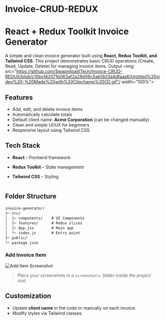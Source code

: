 # Invoice-CRUD-REDUX
# React + Redux Toolkit Invoice Generator

A simple and clean invoice generator built using **React, Redux Toolkit, and Tailwind CSS**. This project demonstrates basic CRUD operations (Create, Read, Update, Delete) for managing invoice items.
Output
<img src="https://github.com/SwapnilpatilTech/Invoice-CRUD-REDUX/blob/c10bcf42071b063af2a28d06c5ab0b13a4dfaaa6/Untitled%20video%20-%20Made%20with%20Clipchamp%20(3).gif"/ width="100%">

## Features
- Add, edit, and delete invoice items
- Automatically calculate totals
- Default client name: **Acme Corporation** (can be changed manually)
- Clean and simple UI/UX for beginners
- Responsive layout using Tailwind CSS

## Tech Stack
- **React** – Frontend framework
- **Redux Toolkit** – State management
- **Tailwind CSS** – Styling


   ```

## Folder Structure
```
invoice-generator/
├─ src/
│  ├─ components/    # UI Components
│  ├─ features/      # Redux slices
│  ├─ App.jsx        # Main app
│  └─ index.js       # Entry point
├─ public/
└─ package.json
```


### Add Invoice Item
![Add Item Screenshot](./screenshots/add-item.png)

> *Place your screenshots in a `screenshots/` folder inside the project root.*

## Customization
- Update **client name** in the code or manually on each invoice.
- Modify styles via Tailwind classes.


